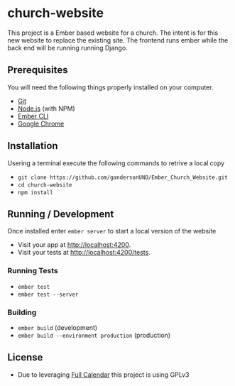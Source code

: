 # church-website

This project is a Ember based website for a church. The intent is for this new website to replace the existing site. The frontend runs ember while the back end will be running running Django.

## Prerequisites

You will need the following things properly installed on your computer.

* [Git](https://git-scm.com/)
* [Node.js](https://nodejs.org/) (with NPM)
* [Ember CLI](https://ember-cli.com/)
* [Google Chrome](https://google.com/chrome/)

## Installation
Usering a terminal execute the following commands to retrive a local copy
* `git clone https://github.com/gandersonUNO/Ember_Church_Website.git`
* `cd church-website`
* `npm install`

## Running / Development
Once installed enter `ember server` to start a local version of the website
* Visit your app at [http://localhost:4200](http://localhost:4200).
* Visit your tests at [http://localhost:4200/tests](http://localhost:4200/tests).


### Running Tests

* `ember test`
* `ember test --server`

### Building

* `ember build` (development)
* `ember build --environment production` (production)

## License

* Due to leveraging [Full Calendar](https://fullcalendar.io) this project is using GPLv3


